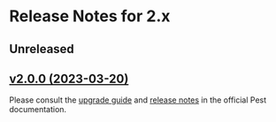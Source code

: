 # Release Notes for 2.x

## Unreleased

## [v2.0.0 (2023-03-20)](https://github.com/pestphp/pest-plugin-fark/compare/v1.0.0...v2.0.0)

Please consult the [upgrade guide](https://pestphp.com/docs/upgrade-guide) and [release notes](https://pestphp.com/docs/announcing-pest2) in the official Pest documentation.

